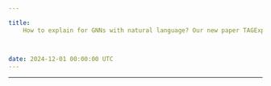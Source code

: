```yaml
---

title:
    How to explain for GNNs with natural language? Our new paper TAGExplainer is released. <a href="https://arxiv.org/pdf/2410.15268" target="_blank">Read more <i class="fas fa-angle-double-right"></i></a>



date: 2024-12-01 00:00:00 UTC
---
```

---


